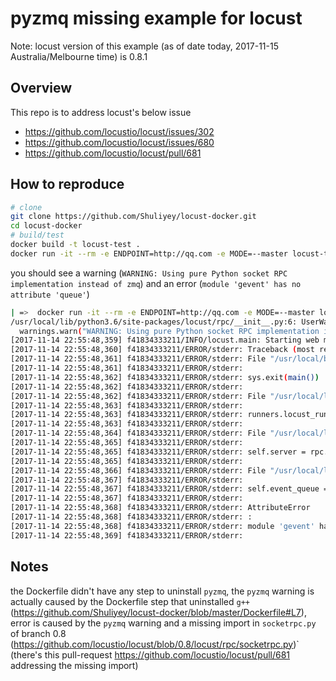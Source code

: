 # pyzmq missing example for locust
Note: locust version of this example (as of date today, 2017-11-15 Australia/Melbourne time) is 0.8.1

## Overview
This repo is to address locust's below issue

* https://github.com/locustio/locust/issues/302
* https://github.com/locustio/locust/issues/680
* https://github.com/locustio/locust/pull/681

## How to reproduce

```bash
# clone
git clone https://github.com/Shuliyey/locust-docker.git
cd locust-docker
# build/test
docker build -t locust-test .
docker run -it --rm -e ENDPOINT=http://qq.com -e MODE=--master locust-test 
```

you should see a warning (`WARNING: Using pure Python socket RPC implementation instead of zmq`) and an error (`module 'gevent' has no attribute 'queue'`)

```bash
| =>  docker run -it --rm -e ENDPOINT=http://qq.com -e MODE=--master locust-test
/usr/local/lib/python3.6/site-packages/locust/rpc/__init__.py:6: UserWarning: WARNING: Using pure Python socket RPC implementation instead of zmq. If running in distributed mode, this could cause a performance decrease. We recommend you to install the pyzmq python package when running in distributed mode.
  warnings.warn("WARNING: Using pure Python socket RPC implementation instead of zmq. If running in distributed mode, this could cause a performance decrease. We recommend you to install the pyzmq python package when running in distributed mode.")
[2017-11-14 22:55:48,359] f41834333211/INFO/locust.main: Starting web monitor at *:8089
[2017-11-14 22:55:48,360] f41834333211/ERROR/stderr: Traceback (most recent call last):
[2017-11-14 22:55:48,361] f41834333211/ERROR/stderr: File "/usr/local/bin/locust", line 11, in <module>
[2017-11-14 22:55:48,361] f41834333211/ERROR/stderr: 
[2017-11-14 22:55:48,362] f41834333211/ERROR/stderr: sys.exit(main())
[2017-11-14 22:55:48,362] f41834333211/ERROR/stderr: 
[2017-11-14 22:55:48,362] f41834333211/ERROR/stderr: File "/usr/local/lib/python3.6/site-packages/locust/main.py", line 439, in main
[2017-11-14 22:55:48,363] f41834333211/ERROR/stderr: 
[2017-11-14 22:55:48,363] f41834333211/ERROR/stderr: runners.locust_runner = MasterLocustRunner(locust_classes, options)
[2017-11-14 22:55:48,363] f41834333211/ERROR/stderr: 
[2017-11-14 22:55:48,364] f41834333211/ERROR/stderr: File "/usr/local/lib/python3.6/site-packages/locust/runners.py", line 247, in __init__
[2017-11-14 22:55:48,365] f41834333211/ERROR/stderr: 
[2017-11-14 22:55:48,365] f41834333211/ERROR/stderr: self.server = rpc.Server(self.master_bind_host, self.master_bind_port)
[2017-11-14 22:55:48,365] f41834333211/ERROR/stderr: 
[2017-11-14 22:55:48,366] f41834333211/ERROR/stderr: File "/usr/local/lib/python3.6/site-packages/locust/rpc/socketrpc.py", line 74, in __init__
[2017-11-14 22:55:48,367] f41834333211/ERROR/stderr: 
[2017-11-14 22:55:48,367] f41834333211/ERROR/stderr: self.event_queue = gevent.queue.Queue()
[2017-11-14 22:55:48,367] f41834333211/ERROR/stderr: 
[2017-11-14 22:55:48,368] f41834333211/ERROR/stderr: AttributeError
[2017-11-14 22:55:48,368] f41834333211/ERROR/stderr: :
[2017-11-14 22:55:48,368] f41834333211/ERROR/stderr: module 'gevent' has no attribute 'queue'
[2017-11-14 22:55:48,369] f41834333211/ERROR/stderr:
```

## Notes
the Dockerfile didn't have any step to uninstall `pyzmq`, the `pyzmq` warning is actually caused by the Dockerfile step that uninstalled `g++` (https://github.com/Shuliyey/locust-docker/blob/master/Dockerfile#L7), error is caused by the `pyzmq` warning and a missing import in `socketrpc.py` of branch 0.8 (https://github.com/locustio/locust/blob/0.8/locust/rpc/socketrpc.py)` (there's this pull-request https://github.com/locustio/locust/pull/681  addressing the missing import)
